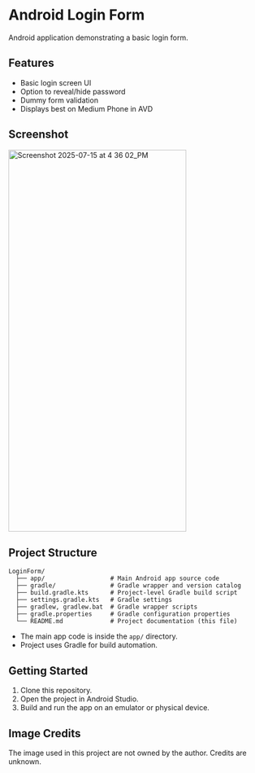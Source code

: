 # Android Login Form

Android application demonstrating a basic login form.

## Features
- Basic login screen UI
- Option to reveal/hide password
- Dummy form validation 
- Displays best on Medium Phone in AVD

## Screenshot

<img width="350" height="750" alt="Screenshot 2025-07-15 at 4 36 02_PM" src="https://github.com/user-attachments/assets/db693adc-41ad-4e4e-83a7-a5822cb0b06d" />


## Project Structure
```
LoginForm/
  ├── app/                  # Main Android app source code
  ├── gradle/               # Gradle wrapper and version catalog
  ├── build.gradle.kts      # Project-level Gradle build script
  ├── settings.gradle.kts   # Gradle settings
  ├── gradlew, gradlew.bat  # Gradle wrapper scripts
  ├── gradle.properties     # Gradle configuration properties
  └── README.md             # Project documentation (this file)
```

- The main app code is inside the `app/` directory.
- Project uses Gradle for build automation.

## Getting Started
1. Clone this repository.
2. Open the project in Android Studio.
3. Build and run the app on an emulator or physical device.

## Image Credits
The image used in this project are not owned by the author. Credits are unknown.
